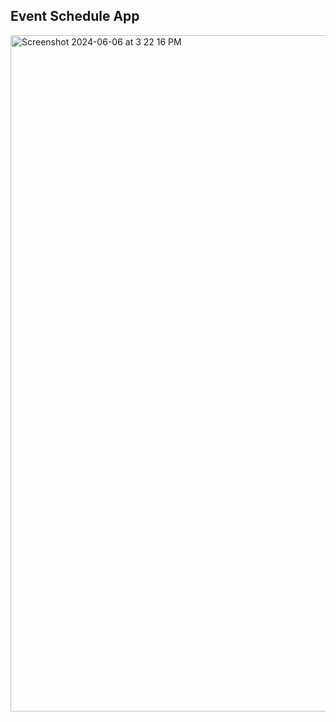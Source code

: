 ## Event Schedule App

<img width="1082" alt="Screenshot 2024-06-06 at 3 22 16 PM" src="https://github.com/riyabansal98/EventScheduleApp/assets/35702912/e3e3ccc0-70f1-41a2-b3c7-9156b7e36252">
